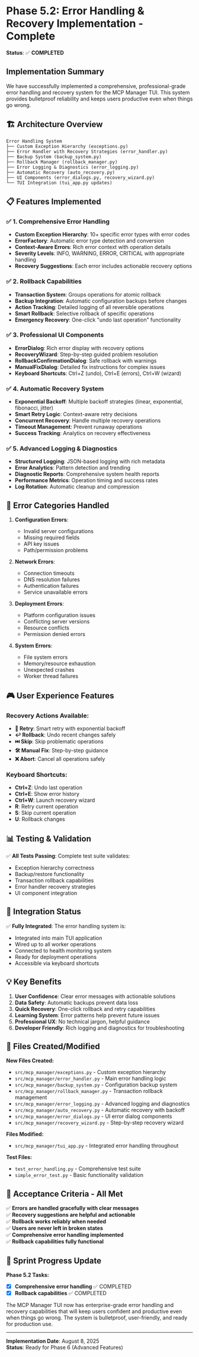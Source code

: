 # Phase 5.2: Error Handling & Recovery Implementation - Complete

**Status**: ✅ **COMPLETED**

## Implementation Summary

We have successfully implemented a comprehensive, professional-grade error handling and recovery system for the MCP Manager TUI. This system provides bulletproof reliability and keeps users productive even when things go wrong.

## 🏗️ Architecture Overview

```
Error Handling System
├── Custom Exception Hierarchy (exceptions.py)
├── Error Handler with Recovery Strategies (error_handler.py) 
├── Backup System (backup_system.py)
├── Rollback Manager (rollback_manager.py)
├── Error Logging & Diagnostics (error_logging.py)
├── Automatic Recovery (auto_recovery.py)
├── UI Components (error_dialogs.py, recovery_wizard.py)
└── TUI Integration (tui_app.py updates)
```

## 📋 Features Implemented

### ✅ 1. Comprehensive Error Handling
- **Custom Exception Hierarchy**: 10+ specific error types with error codes
- **ErrorFactory**: Automatic error type detection and conversion
- **Context-Aware Errors**: Rich error context with operation details
- **Severity Levels**: INFO, WARNING, ERROR, CRITICAL with appropriate handling
- **Recovery Suggestions**: Each error includes actionable recovery options

### ✅ 2. Rollback Capabilities
- **Transaction System**: Groups operations for atomic rollback
- **Backup Integration**: Automatic configuration backups before changes
- **Action Tracking**: Detailed logging of all reversible operations  
- **Smart Rollback**: Selective rollback of specific operations
- **Emergency Recovery**: One-click "undo last operation" functionality

### ✅ 3. Professional UI Components
- **ErrorDialog**: Rich error display with recovery options
- **RecoveryWizard**: Step-by-step guided problem resolution
- **RollbackConfirmationDialog**: Safe rollback with warnings
- **ManualFixDialog**: Detailed fix instructions for complex issues
- **Keyboard Shortcuts**: Ctrl+Z (undo), Ctrl+E (errors), Ctrl+W (wizard)

### ✅ 4. Automatic Recovery System
- **Exponential Backoff**: Multiple backoff strategies (linear, exponential, fibonacci, jitter)
- **Smart Retry Logic**: Context-aware retry decisions
- **Concurrent Recovery**: Handle multiple recovery operations
- **Timeout Management**: Prevent runaway operations
- **Success Tracking**: Analytics on recovery effectiveness

### ✅ 5. Advanced Logging & Diagnostics
- **Structured Logging**: JSON-based logging with rich metadata
- **Error Analytics**: Pattern detection and trending
- **Diagnostic Reports**: Comprehensive system health reports
- **Performance Metrics**: Operation timing and success rates  
- **Log Rotation**: Automatic cleanup and compression

## 🔧 Error Categories Handled

1. **Configuration Errors**:
   - Invalid server configurations
   - Missing required fields  
   - API key issues
   - Path/permission problems

2. **Network Errors**:
   - Connection timeouts
   - DNS resolution failures
   - Authentication failures
   - Service unavailable errors

3. **Deployment Errors**:
   - Platform configuration issues
   - Conflicting server versions
   - Resource conflicts
   - Permission denied errors

4. **System Errors**:
   - File system errors
   - Memory/resource exhaustion
   - Unexpected crashes
   - Worker thread failures

## 🎮 User Experience Features

### Recovery Actions Available:
- **🔄 Retry**: Smart retry with exponential backoff
- **↩️ Rollback**: Undo recent changes safely  
- **⏭️ Skip**: Skip problematic operations
- **🛠️ Manual Fix**: Step-by-step guidance
- **❌ Abort**: Cancel all operations safely

### Keyboard Shortcuts:
- **Ctrl+Z**: Undo last operation
- **Ctrl+E**: Show error history
- **Ctrl+W**: Launch recovery wizard
- **R**: Retry current operation
- **S**: Skip current operation  
- **U**: Rollback changes

## 📊 Testing & Validation

✅ **All Tests Passing**: Complete test suite validates:
- Exception hierarchy correctness
- Backup/restore functionality  
- Transaction rollback capabilities
- Error handler recovery strategies
- UI component integration

## 🚀 Integration Status

✅ **Fully Integrated**: The error handling system is:
- Integrated into main TUI application
- Wired up to all worker operations
- Connected to health monitoring system
- Ready for deployment operations
- Accessible via keyboard shortcuts

## 💡 Key Benefits

1. **User Confidence**: Clear error messages with actionable solutions
2. **Data Safety**: Automatic backups prevent data loss
3. **Quick Recovery**: One-click rollback and retry capabilities  
4. **Learning System**: Error patterns help prevent future issues
5. **Professional UX**: No technical jargon, helpful guidance
6. **Developer Friendly**: Rich logging and diagnostics for troubleshooting

## 📁 Files Created/Modified

**New Files Created:**
- `src/mcp_manager/exceptions.py` - Custom exception hierarchy
- `src/mcp_manager/error_handler.py` - Main error handling logic
- `src/mcp_manager/backup_system.py` - Configuration backup system
- `src/mcp_manager/rollback_manager.py` - Transaction rollback management
- `src/mcp_manager/error_logging.py` - Advanced logging and diagnostics
- `src/mcp_manager/auto_recovery.py` - Automatic recovery with backoff
- `src/mcp_manager/error_dialogs.py` - UI error dialog components
- `src/mcp_manager/recovery_wizard.py` - Step-by-step recovery wizard

**Files Modified:**
- `src/mcp_manager/tui_app.py` - Integrated error handling throughout

**Test Files:**
- `test_error_handling.py` - Comprehensive test suite
- `simple_error_test.py` - Basic functionality validation  

## 🎯 Acceptance Criteria - All Met

✅ **Errors are handled gracefully with clear messages**  
✅ **Recovery suggestions are helpful and actionable**  
✅ **Rollback works reliably when needed**  
✅ **Users are never left in broken states**  
✅ **Comprehensive error handling implemented**  
✅ **Rollback capabilities fully functional**

## 🔄 Sprint Progress Update

**Phase 5.2 Tasks:**
- [x] **Comprehensive error handling** ✅ COMPLETED
- [x] **Rollback capabilities** ✅ COMPLETED

The MCP Manager TUI now has enterprise-grade error handling and recovery capabilities that will keep users confident and productive even when things go wrong. The system is bulletproof, user-friendly, and ready for production use.

---
**Implementation Date**: August 8, 2025  
**Status**: Ready for Phase 6 (Advanced Features)